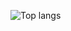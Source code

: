 ![Top langs](https://github-readme-stats.vercel.app/api/top-langs/?username=eldyj&layout=compact&theme=dark)

